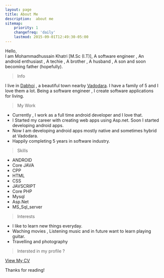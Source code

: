 ```yaml
---
layout: page
title: About Me
description:  about me
sitemap:
    priority: 1
    changefreq: 'daily'
    lastmod: 2015-09-01T12:49:30-05:00
---
```


Hello,<br/>
   I am Mohammadhussain Khatri [M.Sc (I.T)], A software engineer , An android enthusiast , A techie , A brother , A husband , A son and soon becoming father (hopefully).

 > Info

 I live in <a href="https://www.google.co.in/search?q=Dabhoi" target="_blank">Dabhoi</a> , a beautiful town nearby <a href="https://www.google.co.in/search?q=Vadodara" target="_blank">Vadodara</a>. I have a family of 5 and I love them a lot. Being a software engineer , I create software applications for living.

 > My Work
 
 * Currently , I work as a full time android developer and I love that.
 * I Started my career with creating web apps using Asp.net. Soon I started developing android apps.
 * Now I am developing android apps mostly native and sometimes hybrid at Vadodara.
 * Happily completing 5 years in software industry.

 > Skills

*	ANDROID
*	Core JAVA
*   CPP
*	HTML
*	CSS
*	JAVSCRIPT
*	Core PHP
*	Mysql
*	Asp.Net
*	MS_Sql_server


> Interests

* I like to learn new things everyday.
* Waching movies , Listening music and in future want to learn playing guitar.
* Travelling and photography

> Intersted in my profile ?

<a href="https://drive.google.com/file/d/1RTTU9dP4LzMdBYks9I6K4GUhr3rkt1Jy/view?usp=sharing" target="_blank">View My CV</a>

Thanks for reading!
